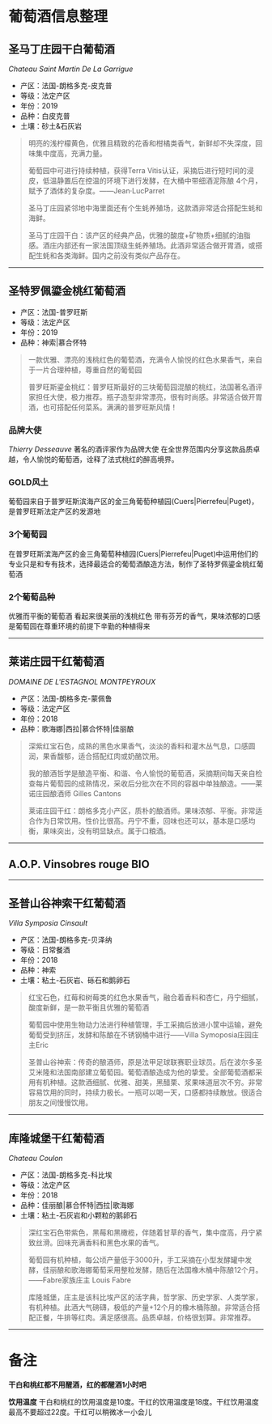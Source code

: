 # 葡萄酒信息整理
## 圣马丁庄园干白葡萄酒
*Chateau Saint Martin De La Garrigue*
- 产区：法国-朗格多克-皮克普
- 等级：法定产区
- 年份：2019
- 品种：白皮克普
- 土壤：砂土&石灰岩
>明亮的浅柠檬黄色，优雅且精致的花香和柑橘类香气，新鲜却不失深度，回味集中度高，充满力量。
>
>葡萄园中可进行持续种植，获得Terra Vitis认证，采摘后进行短时间的浸皮，低温静置后在控温的环境下进行发酵，在大桶中带细酒泥陈酿 4个月，赋予了酒体的复杂度。——Jean·LucParret
>
>圣马丁庄园紧邻地中海里面还有个生蚝养殖场，这款酒非常适合搭配生蚝和海鲜。
>
>圣马丁庄园干白：该产区的经典产品，优雅的酸度+矿物质+细腻的油脂感。酒庄内部还有一家法国顶级生蚝养殖场。此酒非常适合做开胃酒，或搭配生蚝和各类海鲜。国内之前没有类似产品存在。

---

## 圣特罗佩鎏金桃红葡萄酒
- 产区：法国-普罗旺斯
- 等级：法定产区
- 年份：2019
- 品种：神索|慕合怀特
>一款优雅、漂亮的浅桃红色的葡萄酒，充满令人愉悦的红色水果香气，来自于一片合理种植，尊重自然的葡萄园
>
>普罗旺斯鎏金桃红：普罗旺斯最好的三块葡萄园混酿的桃红，法国著名酒评家担任大使，极力推荐。瓶子造型非常漂亮，很有时尚感。非常适合做开胃酒，也可搭配任何菜系。满满的普罗旺斯风情！

### 品牌大使
*Thierry Desseauve*
著名的酒评家作为品牌大使
在全世界范围内分享这款品质卓越，令人愉悦的葡萄酒，诠释了法式桃红的醉高境界。

### GOLD风土
葡萄园来自于普罗旺斯滨海产区的金三角葡萄种植园(Cuers|Pierrefeu|Puget)，是普罗旺斯法定产区的发源地
### 3个葡萄园
在普罗旺斯滨海产区的金三角葡萄种植园(Cuers|Pierrefeu|Puget)中运用他们的专业只是和专有技术，选择最适合的葡萄酒酿造方法，制作了圣特罗佩鎏金桃红葡萄酒
### 2个葡萄品种
优雅而平衡的葡萄酒
看起来很美丽的浅桃红色
带有芬芳的香气，果味浓郁的口感
是葡萄园在尊重环境的前提下辛勤的种植得来

---

## 莱诺庄园干红葡萄酒
*DOMAINE DE L'ESTAGNOL MONTPEYROUX*
- 产区：法国-朗格多克-蒙佩鲁
- 等级：法定产区
- 年份：2018
- 品种：歌海娜|西拉|慕合怀特|佳丽酿
>深紫红宝石色，成熟的黑色水果香气，淡淡的香料和灌木丛气息，口感圆润，果香馥郁，适合搭配红肉或奶酪饮用。
>
>我的酿酒哲学是酿造平衡、和谐、令人愉悦的葡萄酒，采摘期间每天亲自检查每片葡萄园的成熟情况，采收后分批次在不同的容器中单独酿造。——莱诺庄园酿酒师 Gilles Cantons
>
>莱诺庄园干红：朗格多克小产区，质朴的酿酒师。果味浓郁、平衡。非常适合作为日常饮用。性价比很高。丹宁不重，回味也还可以，基本是口感均衡，果味突出，没有明显缺点。属于口粮酒。

---

## A.O.P. Vinsobres rouge BIO

---

## 圣普山谷神索干红葡萄酒
*Villa Symposia Cinsault*
- 产区：法国-朗格多克-贝泽纳
- 等级：日常餐酒
- 年份：2018
- 品种：神索
- 土壤：粘土-石灰岩、砾石和鹅卵石

>红宝石色，红莓和树莓类的红色水果香气，融合着香料和杏仁，丹宁细腻，酸度新鲜，是一款平衡且优雅的葡萄酒
>
>葡萄园中使用生物动力法进行种植管理，手工采摘后放进小筐中运输，避免葡萄受到挤压，发酵和陈酿在不锈钢桶中进行——Villa Symoposia庄园庄主Eric
>
>圣普山谷神索：传奇的酿酒师，原是法甲足球联赛职业球员。后在波尔多圣艾米隆和法国南部建立葡萄园。葡萄酒酿造成为他的挚爱。全部葡萄酒都采用有机种植。这款酒细腻、优雅、甜美，黑醋栗、浆果味道层次不穷。非常容易饮用的同时，持续力极长。一瓶可以喝一天，口感都持续散放。很适合朋友之间慢慢饮用。

---

## 库隆城堡干红葡萄酒
*Chateau Coulon*
- 产区：法国-朗格多克-科比埃
- 等级：法定产区
- 年份：2018
- 品种：佳丽酿|慕合怀特|西拉|歌海娜
- 土壤：粘土-石灰岩和小颗粒的鹅卵石

>深红宝石色带紫色，黑莓和黑橄榄，伴随着甘草的香气，集中度高，丹宁紧致丝滑。回味充满香料和黑色水果的香气。
>
>葡萄园有机种植，每公顷产量低于3000升，手工采摘在小型发酵罐中发酵，佳丽酿和歌海娜葡萄采用整粒发酵，随后在法国橡木桶中陈酿12个月。——Fabre家族庄主	Louis Fabre
>
>库隆城堡，庄主是该科比埃产区的活字典，哲学家、历史学家、人类学家，有机种植。此酒大气磅礴，极低的产量+12个月的橡木桶陈酿。非常适合搭配正餐，牛排等红肉。满足感很高。品质卓越，价格很划算。非常推荐。

---

# 备注
**干白和桃红都不用醒酒，红的都醒酒1小时吧**

**饮用温度**	干白和桃红的饮用温度是10度。干红的饮用温度是18度。干红饮用温度最高不要超过22度。干红可以稍微冰一小会儿